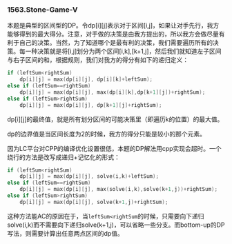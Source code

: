 ### 1563.Stone-Game-V

本题是典型的区间型的DP。令dp[i][j]表示对于区间[i,j]，如果让对手先行，我方能够得到的最大得分。注意，对手做的决策是由我方提出的，所以我方会做尽量有利于自己的决策。当然，为了知道哪个是最有利的决策，我们需要遍历所有的决策。每一种决策就是将[i,j]划分为两个区间[i,k],[k+1,j]，然后我们就知道左子区间与右子区间的和，根据规则，我们对我方的得分有如下的递归定义：
```cpp
if (leftSum<rightSum)
    dp[i][j] = max(dp[i][j], dp[i][k]+leftSum);
else if (leftSum==rightSum)
    dp[i][j] = max(dp[i][j], max(dp[i][k],dp[k+1][j])+rightSum);
else if (leftSum>rightSum)                    
    dp[i][j] = max(dp[i][j], dp[k+1][j]+rightSum);     
```
dp[i][j]的最终值，就是所有划分区间的可能决策里（即遍历k的位置）的最大值。

dp的边界值是当区间长度为2的时候，我方的得分只能是较小的那个元素。

因为LC平台对CPP的编译优化设置很低，本题的DP解法用cpp实现会超时。一个绕行的方法是改写成递归+记忆化的形式：
```cpp
if (leftSum<rightSum)
    dp[i][j] = max(dp[i][j], solve(i,k)+leftSum);
else if (leftSum==rightSum)
    dp[i][j] = max(dp[i][j], max(solve(i,k),solve(k+1,j))+rightSum);
else if (leftSum>rightSum)                    
    dp[i][j] = max(dp[i][j], solve(k+1,j)+rightSum);            
```
这种方法能AC的原因在于，当```leftSum<rightSum```的时候，只需要向下递归solve(i,k)而不需要向下递归solve(k+1,j)，可以省略一些分支。而bottom-up的DP写法，则需要计算出任意两点区间的dp值。

